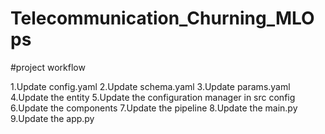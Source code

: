 # Telecommunication_Churning_MLOps


#project workflow

1.Update config.yaml
2.Update schema.yaml
3.Update params.yaml
4.Update the entity
5.Update the configuration manager in src config
6.Update the components
7.Update the pipeline
8.Update the main.py
9.Update the app.py
